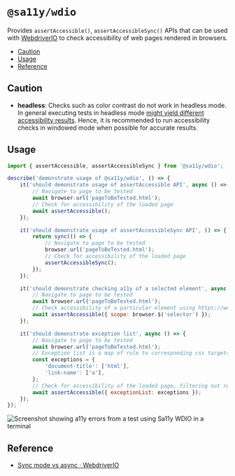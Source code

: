 # `@sa11y/wdio`

Provides `assertAccessible()`, `assertAccessibleSync()` APIs that can be used with [WebdriverIO](https://webdriver.io/) to check accessibility of web pages rendered in browsers.

<!-- START doctoc generated TOC please keep comment here to allow auto update -->
<!-- DON'T EDIT THIS SECTION, INSTEAD RE-RUN doctoc TO UPDATE -->

- [Caution](#caution)
- [Usage](#usage)
- [Reference](#reference)

<!-- END doctoc generated TOC please keep comment here to allow auto update -->

## Caution

-   **headless**: Checks such as color contrast do not work in headless mode. In general executing tests in headless mode [might yield different accessibility results](https://github.com/dequelabs/axe-core/issues/2088). Hence, it is recommended to run accessibility checks in windowed mode when possible for accurate results.

## Usage

```javascript
import { assertAccessible, assertAccessibleSync } from '@sa11y/wdio';

describe('demonstrate usage of @sa11y/wdio', () => {
    it('should demonstrate usage of assertAccessible API', async () => {
        // Navigate to page to be tested
        await browser.url('pageToBeTested.html');
        // Check for accessibility of the loaded page
        await assertAccessible();
    });

    it('should demonstrate usage of assertAccessibleSync API', () => {
        return sync(() => {
            // Navigate to page to be tested
            browser.url('pageToBeTested.html');
            // Check for accessibility of the loaded page
            assertAccessibleSync();
        });
    });

    it('should demonstrate checking a11y of a selected element', async () => {
        // Navigate to page to be tested
        await browser.url('pageToBeTested.html');
        // Check accessibility of a particular element using https://webdriver.io/docs/selectors
        await assertAccessible({ scope: browser.$('selector') });
    });

    it('should demonstrate exception list', async () => {
        // Navigate to page to be tested
        await browser.url('pageToBeTested.html');
        // Exception list is a map of rule to corresponding css targets that needs to be filtered from a11y results
        const exceptions = {
            'document-title': ['html'],
            'link-name': ['a'],
        };
        // Check for accessibility of the loaded page, filtering out results from given exception list
        await assertAccessible({ exceptionList: exceptions });
    });
});
```

![Screenshot showing a11y errors from a test using Sa11y WDIO in a terminal](https://github.com/salesforce/sa11y/blob/media/screenshot/wdio.png?raw=true)

## Reference

-   [Sync mode vs async · WebdriverIO](https://webdriver.io/docs/sync-vs-async.html)
